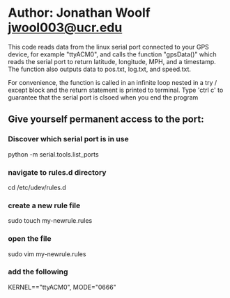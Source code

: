 # Author: Jonathan Woolf jwool003@ucr.edu

This code reads data from the linux serial port connected to your GPS device,
for example "ttyACM0", and calls the function "gpsData()" which reads the serial
port to return latitude, longitude, MPH, and a timestamp. The function also
outputs data to pos.txt, log.txt, and speed.txt.

For convenience, the function is called in an infinite loop nested in a
try / except block and the return statement is printed to terminal. Type 'ctrl c'
to guarantee that the serial port is clsoed when you end the program

## Give yourself permanent access to the port:
### Discover which serial port is in use
python -m serial.tools.list_ports
### navigate to rules.d directory
cd /etc/udev/rules.d
### create a new rule file
sudo touch my-newrule.rules
### open the file
sudo vim my-newrule.rules
### add the following
KERNEL=="ttyACM0", MODE="0666"
